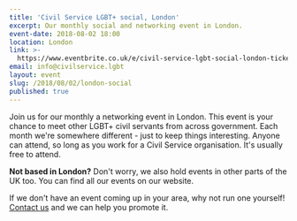 ```yaml
---
title: 'Civil Service LGBT+ social, London'
excerpt: Our monthly social and networking event in London.
event-date: 2018-08-02 18:00
location: London
link: >-
  https://www.eventbrite.co.uk/e/civil-service-lgbt-social-london-tickets-39611816008
email: info@civilservice.lgbt
layout: event
slug: /2018/08/02/london-social
published: true
---
```

Join us for our monthly a networking event in London. This event is your chance to meet other LGBT+ civil servants from across government. Each month we're somewhere different - just to keep things interesting. Anyone can attend, so long as you work for a Civil Service organisation. It's usually free to attend.

**Not based in London?** Don't worry, we also hold events in other parts of the UK too. You can find all our events on our website.

If we don't have an event coming up in your area, why not run one yourself! [Contact us](/about/contact-us/) and we can help you promote it.
